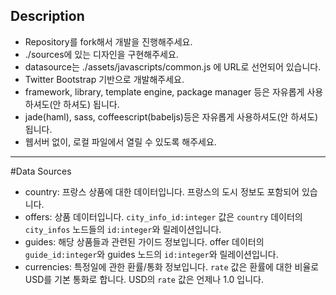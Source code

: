 ## Description
- Repository를 fork해서 개발을 진행해주세요. 
- ./sources에 있는 디자인을 구현해주세요.
- datasource는 ./assets/javascripts/common.js 에 URL로 선언되어 있습니다.
- Twitter Bootstrap 기반으로 개발해주세요.
- framework, library, template engine, package manager 등은 자유롭게 사용하셔도(안 하셔도) 됩니다.
- jade(haml), sass, coffeescript(babeljs)등은 자유롭게 사용하셔도(안 하셔도) 됩니다.
- 웹서버 없이, 로컬 파일에서 열릴 수 있도록 해주세요. 
-------
#Data Sources
- country: 프랑스 상품에 대한 데이터입니다. 프랑스의 도시 정보도 포함되어 있습니다.  
- offers: 상품 데이터입니다. `city_info_id:integer` 값은 `country` 데이터의 `city_infos` 노드들의 `id:integer`와 릴레이션입니다.  
- guides: 해당 상품들과 관련된 가이드 정보입니다. offer 데이터의 `guide_id:integer`와 guides 노드의 `id:integer`와 릴레이션입니다.  
- currencies: 특정일에 관한 환률/통화 정보입니다. `rate` 값은 환률에 대한 비율로 USD를 기본 통화로 합니다. USD의 `rate` 값은 언제나 1.0 입니다.   

